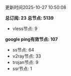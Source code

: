更新时间2025-10-27 10:50:08

**总订阅: 23**
**总节点: 5139**
- vless节点: 9

**google ping有效节点: 107**
- ss节点: 64
- v2ray节点: 33
- trojan节点: 9
- ssr节点: 1
